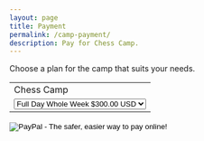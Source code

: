 ```yaml
---
layout: page
title: Payment
permalink: /camp-payment/
description: Pay for Chess Camp.
---
```



Choose a plan for the camp that suits your needs.

<form action="https://www.paypal.com/cgi-bin/webscr" method="post" target="_top">
<input type="hidden" name="cmd" value="_s-xclick">
<input type="hidden" name="hosted_button_id" value="ED7QKC4V5LJ2Q">
<table>
<tr><td><input type="hidden" name="on0" value="Chess Camp">Chess Camp</td></tr><tr><td><select name="os0">
    <option value="Full Day Whole Week">Full Day Whole Week $300.00 USD</option>
    <option value="Half Day Full Week">Half Day Full Week $150.00 USD</option>
    <option value="Full Day Single Day">Full Day Single Day $70.00 USD</option>
    <option value="Half Day Single Day">Half Day Single Day $40.00 USD</option>
</select> </td></tr>
</table>
<input type="hidden" name="currency_code" value="USD">
<input type="image" src="https://www.paypalobjects.com/en_US/i/btn/btn_buynowCC_LG.gif" border="0" name="submit" alt="PayPal - The safer, easier way to pay online!">
<img alt="" border="0" src="https://www.paypalobjects.com/en_US/i/scr/pixel.gif" width="1" height="1">
</form>

